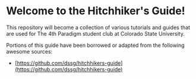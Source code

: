 # Welcome to the Hitchhiker's Guide!

This repository will become a collection of various tutorials and guides that are used for The 4th Paradigm student club at Colorado State University.


Portions of this guide have been borrowed or adapted from the following awesome sources:
* [https://github.com/dssg/hitchhikers-guide](https://github.com/dssg/hitchhikers-guide)
